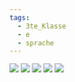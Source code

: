 ```yaml
---
tags:
  - 3te_Klasse
  - e
  - sprache
---
```

![](https://i.imgur.com/17vdGYv.jpeg)
![](https://i.imgur.com/Oa9AJTa.png)
![](https://i.imgur.com/nTP9a0h.jpeg)
![](https://i.imgur.com/JFBpkvb.jpeg)
![](https://i.imgur.com/5tbL1u7.jpeg)